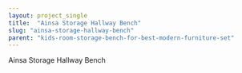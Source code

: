 ```yaml
---
layout: project_single
title:  "Ainsa Storage Hallway Bench"
slug: "ainsa-storage-hallway-bench"
parent: "kids-room-storage-bench-for-best-modern-furniture-set"
---
```

Ainsa Storage Hallway Bench